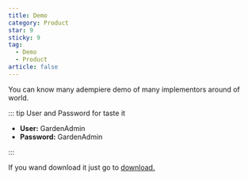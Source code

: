 ```yaml
---
title: Demo
category: Product
star: 9
sticky: 9
tag:
  - Demo
  - Product
article: false
---
```


You can know many adempiere demo of many implementors around of world.

::: tip User and Password for taste it

- **User:** GardenAdmin
- **Password:** GardenAdmin

:::

If you wand download it just go to [download.](../downloads)
